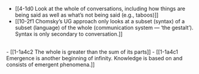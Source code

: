 - [[4-1d0 Look at the whole of conversations, including how things are being said as well as what’s not being said (e.g., taboos)]]
- [[10-2f1 Chomsky’s UG approach only looks at a subset (syntax) of a subset (language) of the whole (communication system — ‘the gestalt’). Syntax is only secondary to conversation.]]
<br>
- [[1-1a4c2 The whole is greater than the sum of its parts]]
- [[1-1a4c1 Emergence is another beginning of infinity. Knowledge is based on and consists of emergent phenomena.]]
